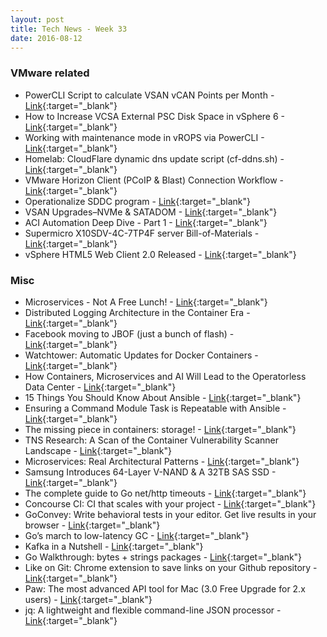 ```yaml
---
layout: post
title: Tech News - Week 33
date: 2016-08-12
---
```


### VMware related

* PowerCLI Script to calculate VSAN vCAN Points per Month - 
  [Link](http://anthonyspiteri.net/vsan-vcan-points-per-month-powercli-script/){:target="_blank"}
* How to Increase VCSA External PSC Disk Space in vSphere 6 - 
  [Link](http://www.virten.net/2016/08/how-to-increase-vcsa-external-psc-disk-space-in-vsphere-6/){:target="_blank"}
* Working with maintenance mode in vROPS via PowerCLI -
  [Link](http://www.virtu-al.net/2016/08/10/working-maintenance-mode-vrops-via-powercli/){:target="_blank"}
* Homelab: CloudFlare dynamic dns update script (cf-ddns.sh) - 
  [Link](http://vninja.net/homelab/cloudflare-dynamic-dns-update-script-cf-ddns-sh/){:target="_blank"}
* VMware Horizon Client (PCoIP & Blast) Connection Workflow - 
  [Link](https://www.rayheffer.com/vmware-horizon-client-pcoip-blast-connection-workflow/){:target="_blank"}
* Operationalize SDDC program - 
  [Link](http://virtual-red-dot.info/operationalize-sddc-program/){:target="_blank"}
* VSAN Upgrades–NVMe & SATADOM -
  [Link](http://www.virtuallanger.com/2016/08/11/vsan-upgrades-nvme-satadom/){:target="_blank"}
* ACI Automation Deep Dive - Part 1 -
  [Link](http://static-void.io/aci-automation-p1/){:target="_blank"}
* Supermicro X10SDV-4C-7TP4F server Bill-of-Materials -
  [Link](http://www.bussink.ch/?p=1766){:target="_blank"}
* vSphere HTML5 Web Client 2.0 Released -
  [Link](https://labs.vmware.com/flings/vsphere-html5-web-client#changelog){:target="_blank"}

### Misc

* Microservices - Not A Free Lunch! -
  [Link](http://highscalability.com/blog/2014/4/8/microservices-not-a-free-lunch.html){:target="_blank"}
* Distributed Logging Architecture in the Container Era - 
  [Link](https://blog.treasuredata.com/blog/2016/08/03/distributed-logging-architecture-in-the-container-era/){:target="_blank"}
* Facebook moving to JBOF (just a bunch of flash) - 
  [Link](http://silvertonconsulting.com/blog/2016/08/13/facebook-moving-to-jbof-just-a-bunch-of-flash/#sthash.KkXkpAXR.GKegiw8y.dpbs){:target="_blank"}
* Watchtower: Automatic Updates for Docker Containers - 
  [Link](https://www.ctl.io/developers/blog/post/watchtower-automatic-updates-for-docker-containers/){:target="_blank"}
* How Containers, Microservices and AI Will Lead to the Operatorless Data Center -
  [Link](http://thenewstack.io/how-containers-microservices-and-ai-will-lead-to-the-operatorless-data-center/){:target="_blank"}
* 15 Things You Should Know About Ansible -
  [Link](http://codeheaven.io/15-things-you-should-know-about-ansible/){:target="_blank"}
* Ensuring a Command Module Task is Repeatable with Ansible - 
  [Link](http://ryaneschinger.com/blog/ensuring-command-module-task-is-repeatable-with-ansible/){:target="_blank"}
* The missing piece in containers: storage! -
  [Link](http://blog.infinit.sh/the-missing-piece-in-containers-storage/){:target="_blank"}
* TNS Research: A Scan of the Container Vulnerability Scanner Landscape -
  [Link](http://thenewstack.io/draft-vulnerability-scanners/){:target="_blank"}
* Microservices: Real Architectural Patterns - 
  [Link](https://medium.com/@skamille/microservices-real-architectural-patterns-68bd83bbb6cd#.708f4mvj1){:target="_blank"}
* Samsung Introduces 64-Layer V-NAND & A 32TB SAS SSD -
  [Link](http://www.storagereview.com/samsung_introduces_64layer_vnand_a_32tb_sas_ssd){:target="_blank"}
* The complete guide to Go net/http timeouts -
  [Link](https://blog.cloudflare.com/the-complete-guide-to-golang-net-http-timeouts/){:target="_blank"}
* Concourse CI: CI that scales with your project -
  [Link](https://concourse.ci/){:target="_blank"}
* GoConvey: Write behavioral tests in your editor. Get live results in your browser -
  [Link](http://goconvey.co/){:target="_blank"}
* Go’s march to low-latency GC -
  [Link](https://blog.twitch.tv/gos-march-to-low-latency-gc-a6fa96f06eb7#.mftkxs2mw){:target="_blank"}
* Kafka in a Nutshell - 
  [Link](https://sookocheff.com/post/kafka/kafka-in-a-nutshell/){:target="_blank"}
* Go Walkthrough: bytes + strings packages -
  [Link](https://medium.com/@benbjohnson/go-walkthrough-bytes-strings-packages-499be9f4b5bd#.y427or9ec){:target="_blank"}
* Like on Git: Chrome extension to save links on your Github repository  -
  [Link](https://github.com/Idnan/like-on-git#like-on-git){:target="_blank"}
* Paw: The most advanced API tool for Mac (3.0 Free Upgrade for 2.x users) - 
  [Link](https://paw.cloud/){:target="_blank"}
* jq: A lightweight and flexible command-line JSON processor - 
  [Link](https://stedolan.github.io/jq/){:target="_blank"}


